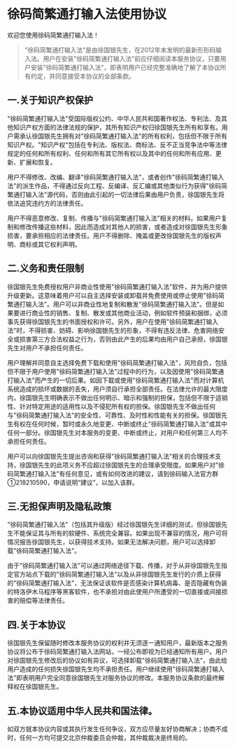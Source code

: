 # 徐码简繁通打输入法使用协议
欢迎您使用徐码简繁通打输入法！
> "徐码简繁通打输入法"是由徐国银先生，在2012年末发明的最新形形码输入法。用户在安装"徐码简繁通打输入法"前应仔细阅读本服务协议，只要用户安装"徐码简繁通打输入法"，即表明用户已经完整准确地了解了本协议所有约定，并同意接受本协议的全部条款。 

## 一.关于知识产权保护
"徐码简繁通打输入法"受国际版权公约、中华人民共和国著作权法、专利法、及其他知识产权方面的法律法规的保护，其所有知识产权归徐国银先生所有和享有。用户需承认徐国银先生拥有对"徐码简繁通打输入法"的所有权利，包括但不限于所有知识产权。"知识产权"包括在专利法、版权法、商标法、反不正当竞争法中等法律规定的任何和所有权利、任何和所有其它所有权以及其中的任何和所有应用、更新、扩展和恢复。 

用户不得修改、改编、翻译"徐码简繁通打输入法"，或者创作"徐码简繁通打输入法"的派生作品，不得通过反向工程、反编译、反汇编或其他类似行为获得"徐码简繁通打输入法"源代码，否则由此引起的一切法律后果由用户负责，徐国银先生将依法追究违约方的法律责任。 

用户不得恶意修改、复制、传播与"徐码简繁通打输入法"相关的材料。如果用户复制和修改传播这些材料，因此而造成对其他人的损害，或者造成对徐国银先生形象损害，要承担相应的法律责任。用户不得删除、掩盖或更改徐国银先生的版权声明、商标或其它权利声明。 

## 二.义务和责任限制
徐国银先生免费授权用户非商业性使用"徐码简繁通打输入法"软件，并为用户提供升级更新。这意味着用户可以自主选择安装或卸载并免费使用或停止使用"徐码简繁通打输入法"。用户可以非商业性地复制和散发"徐码简繁通打输入法"。但是如果要进行商业性的销售、复制、散发或其他商业活动，例如软件预装和捆绑，必须事先获得徐国银先生的书面授权和许可。另外，用户在使用"徐码简繁通打输入法"时，不得损害、妨碍、影响徐国银先生的形象，不得有违反法律、危害网络安全或损害第三方合法权益之行为，否则由此产生的后果均由用户自己承担，徐国银先生对用户不承担任何责任。 

用户理解并同意自主选择免费下载和使用"徐码简繁通打输入法"，风险自负，包括但不限于用户使用"徐码简繁通打输入法"过程中的行为，以及因使用"徐码简繁通打输入法"而产生的一切后果。如因下载或使用"徐码简繁通打输入法"而对计算机系统造成的损坏或数据的丢失，用户须自行承担全部责任。在法律允许的最大限度内，徐国银先生明确表示不做出任何明示、暗示和强制的担保，包括但不限于适销性、针对特定用途的适用性以及不侵犯所有权的担保。徐国银先生不做出任何与"徐码简繁通打输入法"的安全性、可靠性、及时性和性能有关的担保。徐国银先生有权在任何时候，暂时或永久地变更、中断或终止"徐码简繁通打输入法"或其中任何一部分。徐国银先生对本服务的变更、中断或终止，对用户和任何第三人均不承担任何责任。 

用户可以向徐国银先生提出咨询和获得"徐码简繁通打输入法"相关的合理技术支持，徐国银先生的此项义务不应超过徐国银先生的合理承受限度。如果用户对"徐码简繁通打输入法"有任何意见，或有如何改进的建议，请到徐码输入法官方群①218210590，申请说明“建议”，以加入该群。 

## 三.无担保声明及隐私政策
"徐码简繁通打输入法"（包括其升级版）经过徐国银先生详细的测试，但徐国银先生不能保证其与所有的软硬件、系统完全兼容。如果出现不兼容的情况，用户可将情况报告徐国银先生，以获得技术支持。如果无法解决问题，用户可以选择卸载"徐码简繁通打输入法"。 

由于"徐码简繁通打输入法"可以通过网络途径下载、传播，对于从非徐国银先生指定官方站点下载的"徐码简繁通打输入法"以及从非徐国银先生发行的介质上获得的"徐码简繁通打输入法"，无法保证该软件是否感染计算机病毒、是否隐藏有伪装的特洛伊木马程序等黑客软件，也不承担对由此使用户所遭受的一切直接或间接损害的赔偿等法律责任。 

## 四.关于本协议
徐国银先生保留随时修改本服务协议的权利并无须逐一通知用户，最新版本之服务协议将公布于徐码简繁通打输入法网站，一经公布即视为已经通知所有用户。用户对徐国银先生修改后的协议如有异议，可选择卸载"徐码简繁通打输入法"，由此给用户造成的任何损失徐国银先生均不承担责任。用户继续使用"徐码简繁通打输入法"即表明用户完全同意徐国银先生对服务协议的修改。本服务协议条款的最终解释权在徐国银先生。 

## 五.本协议适用中华人民共和国法律。
如双方就本协议内容或其执行发生任何争议，双方应尽量友好协商解决；协商不成时，任何一方均可提交北京仲裁委员会仲裁，其仲裁裁决是终局的。
